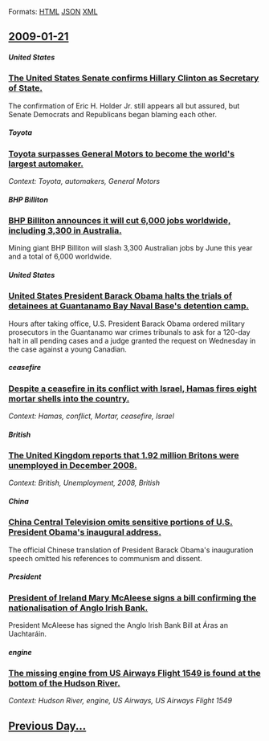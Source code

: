 
Formats: [HTML](2009/01/21/index.html)  [JSON](2009/01/21/index.json)  [XML](2009/01/21/index.xml)  

## [2009-01-21](/news/2009/01/21/index.md)

##### United States
### [ The United States Senate confirms Hillary Clinton as Secretary of State. ](/news/2009/01/21/the-united-states-senate-confirms-hillary-clinton-as-secretary-of-state.md)
The confirmation of Eric H. Holder Jr. still appears all but assured, but Senate Democrats and Republicans began blaming each other.

##### Toyota
### [ Toyota surpasses General Motors to become the world's largest automaker. ](/news/2009/01/21/toyota-surpasses-general-motors-to-become-the-world-s-largest-automaker.md)
_Context: Toyota, automakers, General Motors_

##### BHP Billiton
### [ BHP Billiton announces it will cut 6,000 jobs worldwide, including 3,300 in Australia. ](/news/2009/01/21/bhp-billiton-announces-it-will-cut-6-000-jobs-worldwide-including-3-300-in-australia.md)
Mining giant BHP Billiton will slash 3,300 Australian jobs by June this year and a total of 6,000 worldwide.

##### United States
### [ United States President Barack Obama halts the trials of detainees at Guantanamo Bay Naval Base's detention camp. ](/news/2009/01/21/united-states-president-barack-obama-halts-the-trials-of-detainees-at-guanta-namo-bay-naval-base-s-detention-camp.md)
Hours after taking office, U.S. President Barack Obama ordered military prosecutors in the Guantanamo war crimes tribunals to ask for a 120-day halt in all pending cases and a judge granted the request on Wednesday in the case against a young Canadian.

##### ceasefire
### [ Despite a ceasefire in its conflict with Israel, Hamas fires eight mortar shells into the country. ](/news/2009/01/21/despite-a-ceasefire-in-its-conflict-with-israel-hamas-fires-eight-mortar-shells-into-the-country.md)
_Context: Hamas, conflict, Mortar, ceasefire, Israel_

##### British
### [ The United Kingdom reports that 1.92 million Britons were unemployed in December 2008. ](/news/2009/01/21/the-united-kingdom-reports-that-1-92-million-britons-were-unemployed-in-december-2008.md)
_Context: British, Unemployment, 2008, British_

##### China
### [ China Central Television omits sensitive portions of U.S. President Obama's inaugural address. ](/news/2009/01/21/china-central-television-omits-sensitive-portions-of-u-s-president-obama-s-inaugural-address.md)
The official Chinese translation of President Barack Obama&#39;s inauguration speech omitted his references to communism and dissent.

##### President
### [ President of Ireland Mary McAleese signs a bill confirming the nationalisation of Anglo Irish Bank. ](/news/2009/01/21/president-of-ireland-mary-mcaleese-signs-a-bill-confirming-the-nationalisation-of-anglo-irish-bank.md)
President McAleese has signed the Anglo Irish Bank Bill at Áras an Uachtaráin.

##### engine
### [ The missing engine from US Airways Flight 1549 is found at the bottom of the Hudson River. ](/news/2009/01/21/the-missing-engine-from-us-airways-flight-1549-is-found-at-the-bottom-of-the-hudson-river.md)
_Context: Hudson River, engine, US Airways, US Airways Flight 1549_

## [Previous Day...](/news/2009/01/20/index.md)

